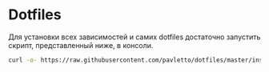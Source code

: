 # Dotfiles

Для установки всех зависимостей и самих dotfiles достаточно запустить скрипт, представленный ниже, в консоли.

```bash
curl -o- https://raw.githubusercontent.com/pavletto/dotfiles/master/install.sh | bash
```